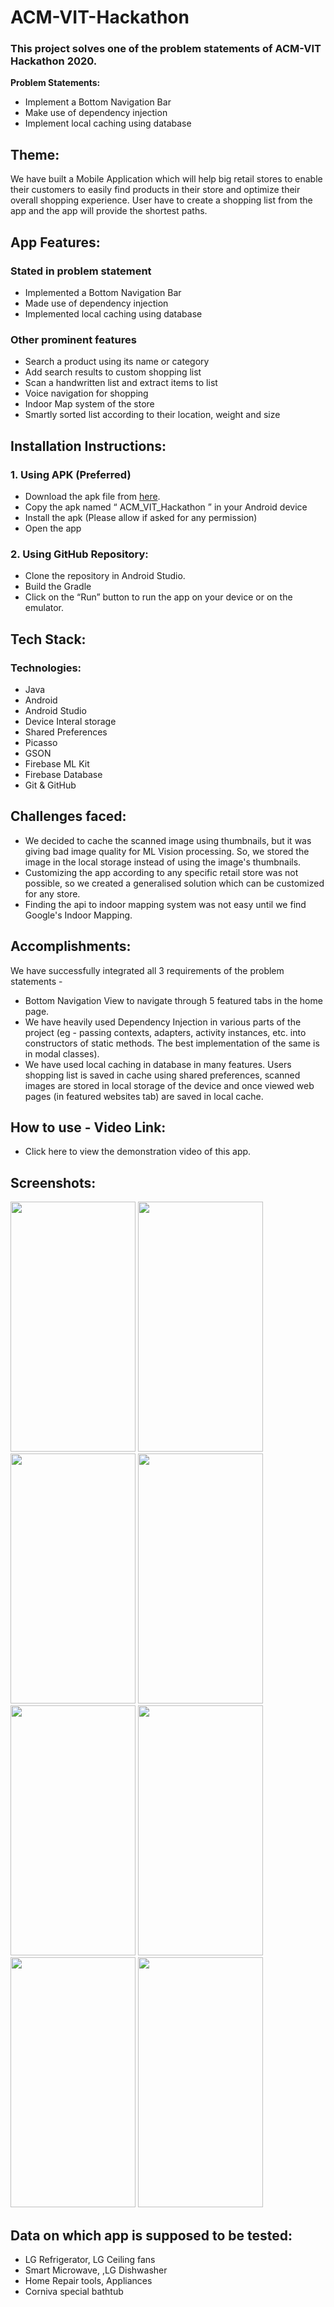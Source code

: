 # ACM-VIT-Hackathon
### This project solves one of the problem statements of ACM-VIT Hackathon 2020.
**Problem Statements:**
* Implement a Bottom Navigation Bar 
* Make use of dependency injection 
* Implement local caching using database 

## Theme:
We have built a Mobile Application which will help big retail stores to enable their customers to easily find products in their store and optimize their overall shopping experience. User have to create a shopping list from the app and the app will provide the shortest paths.

## App Features:
### Stated in problem statement
* Implemented a Bottom Navigation Bar
* Made use of dependency injection
* Implemented local caching using database

### Other prominent features
* Search a product using its name or category
* Add search results to custom shopping list
* Scan a handwritten list and extract items to list
* Voice navigation for shopping
* Indoor Map system of the store
* Smartly sorted list according to their location, weight and size


## Installation Instructions:

### 1. Using APK (Preferred)
  *  Download the apk file from [here](https://github.com/prince11sysop/Lowes-Product-Finder/releases/tag/v1.0).
  * Copy the apk named “ ACM_VIT_Hackathon ” in your Android device
  * Install the apk (Please allow if asked for any permission)
  * Open the app

### 2. Using GitHub Repository:
  * Clone the repository in Android Studio.
  * Build the Gradle
  * Click on the “Run” button to run the app on your device or on the emulator.

  
## Tech Stack:

### Technologies:
* Java
* Android
* Android Studio
* Device Interal storage
* Shared Preferences
* Picasso
* GSON
* Firebase ML Kit
* Firebase Database
* Git & GitHub

## Challenges faced:
* We decided to cache the scanned image using thumbnails, but it was giving bad image quality for ML Vision processing. So, we stored the image in the local storage instead of using the image's thumbnails.
* Customizing the app according to any specific retail store was not possible, so we created a generalised solution which can be customized for any store.
* Finding the api to indoor mapping system was not easy until we find Google's Indoor Mapping.

## Accomplishments:
We have successfully integrated all 3 requirements of the problem statements -
* Bottom Navigation View to navigate through 5 featured tabs in the home page.
* We have heavily used Dependency Injection in various parts of the project (eg - passing contexts, adapters, activity instances, etc. into constructors of static methods. The best implementation of the same is in modal classes).
* We have used local caching in database in many features. Users shopping list is saved in cache using shared preferences, scanned images are stored in local storage of the device and once viewed web pages (in featured websites tab) are saved in local cache.

## How to use - Video Link: 
* Click here to view the demonstration video of this app.

## Screenshots:
<img src="https://github.com/tachodril/ACM_VIT_Hackathon/blob/master/Screenshots/FeaturedWebsitesTab.jpg" width="200" height="400">
<img src="https://github.com/tachodril/ACM_VIT_Hackathon/blob/master/Screenshots/SearchItem.jpg" width="200" height="400">
<img src="https://github.com/tachodril/ACM_VIT_Hackathon/blob/master/Screenshots/SearchSuggestions.jpg" width="200" height="400">
<img src="https://github.com/tachodril/ACM_VIT_Hackathon/blob/master/Screenshots/ShoppingListTab.jpg" width="200" height="400">
<img src="https://github.com/tachodril/ACM_VIT_Hackathon/blob/master/Screenshots/StoreMapShopping.jpg" width="200" height="400">
<img src="https://github.com/tachodril/ACM_VIT_Hackathon/blob/master/Screenshots/StartShoppingTab.jpg" width="200" height="400">
<img src="https://github.com/tachodril/ACM_VIT_Hackathon/blob/master/Screenshots/ScanIListTab.jpg" width="200" height="400">
<img src="https://github.com/tachodril/ACM_VIT_Hackathon/blob/master/Screenshots/AboutPage.jpg" width="200" height="400">



## Data on which app is supposed to be tested:
* LG Refrigerator, LG Ceiling fans
* Smart Microwave, ,LG Dishwasher
* Home Repair tools, Appliances
* Corniva special bathtub




